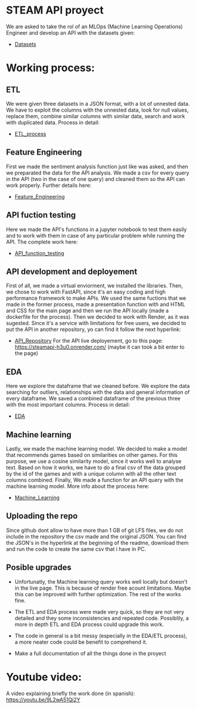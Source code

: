 # STEAM API proyect

We are asked to take the rol of an MLOps (Machine Learning Operations) Engineer and develop an API with the datasets given:

+ [Datasets](https://drive.google.com/drive/folders/1HqBG2-sUkz_R3h1dZU5F2uAzpRn7BSpj)

# Working process:
 
## ETL

We were given three datasets in a JSON format, with a lot of unnested data. We have to exploit the columns with the unnested data, look for null values, replace them, combine similar columns with similar data, search and work with duplicated data.
Process in detail:
+ [ETL_process](https://github.com/pablorobba/STEAM_Individual_Proyect/blob/main/1%20-%20ETL_process.ipynb)

## Feature Engineering

First we made the sentiment analysis function just like was asked, and then we preparated the data for the API analysis. We made a csv for every query in the API (two in the case of one query) and cleaned them so the API can work properly.
Further details here:
+ [Feature_Engineering](https://github.com/pablorobba/STEAM_Individual_Proyect/blob/main/2%20-%20Feature_%20Engineering.ipynb)

## API fuction testing

Here we made the API's functions in a jupyter notebook to test them easily and to work with them in case of any particular problem while running the API.
The complete work here:
+ [API_function_testing](https://github.com/pablorobba/STEAM_Individual_Proyect/blob/main/3%20-%20API_function_testing.ipynb)

## API development and deployement

First of all, we made a virtual enviorment, we installed the libraries. Then, we chose to work with FastAPI, since it's an easy coding and high performance framework to make APIs. We used the same fuctions that we made in the former process, made a presentation function with and HTML and CSS for the main page and then we run the API locally (made a dockerfile for the process).
Then we decided to work with Render, as it was sugested. Since it's a service with limitations for free users, we decided to put the API in another repository, yo can find it follow the next hyperlink:
+ [API_Repository](https://github.com/pablorobba/API_Steam)
For the API live deployement, go to this page: https://steamapi-h3u0.onrender.com/ (maybe it can took a bit enter to the page)

## EDA

Here we explore the dataframe that we cleaned before. We explore the data searching for outliers, relationships with the data and general information of every dataframe. We saved a combined dataframe of the previous three with the most important columns.
Process in detail:
+ [EDA](https://github.com/pablorobba/STEAM_Individual_Proyect/blob/main/4%20-%20EDA.ipynb)

## Machine learning

Lastly, we made the machine learning model. We decided to make a model that recommends games based on similarities on other games. For this purpose, we use a cosine similarity model, since it works well to analyse text. Based on how it works, we have to do a final csv of the data grouped by the id of the games and with a unique column with all the other text columns combined. Finally, We made a function for an API query with the machine learning model.
More info about the process here:
+ [Machine_Learning](https://github.com/pablorobba/STEAM_Individual_Proyect/blob/main/5%20-%20Machine_Learning.ipynb)

## Uploading the repo

Since github dont allow to have more than 1 GB of git LFS files, we do not include in the repository the csv made and the original JSON. You can find the JSON's in the hyperlink at the beginning of the readme, download them and run the code to create the same csv that i have in PC.

## Posible upgrades

- Unfortunatly, the Machine learning  query works well locally but doesn't in the live page. This is because of render free acount limitations. Maybe this can be improved with further optimization. The rest of the works  fine.

- The ETL and EDA process were made very quick, so they are not very detailed and they some inconsistencies and repeated code. Possiblily, a more in depth ETL and EDA process could upgrade this work.

- The code in general is a bit messy (especially in the EDA/ETL process), a more neater code could be benefit to comprehend it.

- Make a full documentation of all the things done in the proyect

# Youtube video:

A video explaining briefly the work done (in spanish): https://youtu.be/9L2wA51Qj2Y